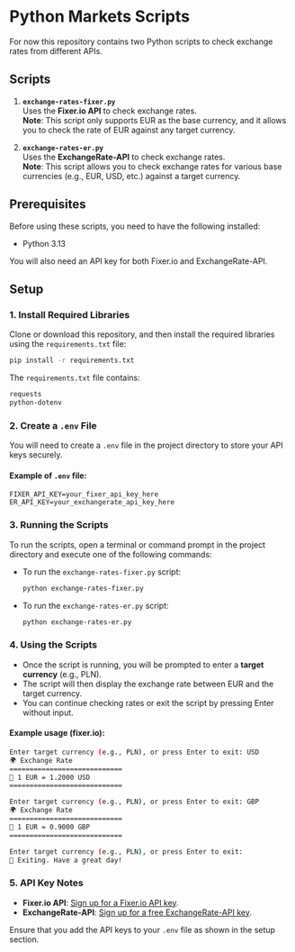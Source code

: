 
# Python Markets Scripts

For now this repository contains two Python scripts to check exchange rates from different APIs. 

## Scripts

1. **`exchange-rates-fixer.py`**  
   Uses the **Fixer.io API** to check exchange rates.  
   **Note**: This script only supports EUR as the base currency, and it allows you to check the rate of EUR against any target currency.

2. **`exchange-rates-er.py`**  
   Uses the **ExchangeRate-API** to check exchange rates.  
   **Note**: This script allows you to check exchange rates for various base currencies (e.g., EUR, USD, etc.) against a target currency.

## Prerequisites

Before using these scripts, you need to have the following installed:

- Python 3.13

You will also need an API key for both Fixer.io and ExchangeRate-API.

## Setup

### 1. Install Required Libraries

Clone or download this repository, and then install the required libraries using the `requirements.txt` file:

```bash
pip install -r requirements.txt
```

The `requirements.txt` file contains:

```txt
requests
python-dotenv
```

### 2. Create a `.env` File

You will need to create a `.env` file in the project directory to store your API keys securely.

#### Example of `.env` file:

```env
FIXER_API_KEY=your_fixer_api_key_here
ER_API_KEY=your_exchangerate_api_key_here
```

### 3. Running the Scripts

To run the scripts, open a terminal or command prompt in the project directory and execute one of the following commands:

- To run the `exchange-rates-fixer.py` script:

    ```bash
    python exchange-rates-fixer.py
    ```

- To run the `exchange-rates-er.py` script:

    ```bash
    python exchange-rates-er.py
    ```

### 4. Using the Scripts

- Once the script is running, you will be prompted to enter a **target currency** (e.g., PLN).
- The script will then display the exchange rate between EUR and the target currency.
- You can continue checking rates or exit the script by pressing Enter without input.

#### Example usage (fixer.io):

```bash
Enter target currency (e.g., PLN), or press Enter to exit: USD
🌍 Exchange Rate
============================
💱 1 EUR = 1.2000 USD
============================

Enter target currency (e.g., PLN), or press Enter to exit: GBP
🌍 Exchange Rate
============================
💱 1 EUR = 0.9000 GBP
============================

Enter target currency (e.g., PLN), or press Enter to exit:
👋 Exiting. Have a great day!
```

### 5. API Key Notes

- **Fixer.io API**: [Sign up for a Fixer.io API key](https://fixer.io/signup).
- **ExchangeRate-API**: [Sign up for a free ExchangeRate-API key](https://www.exchangerate-api.com/).

Ensure that you add the API keys to your `.env` file as shown in the setup section.
